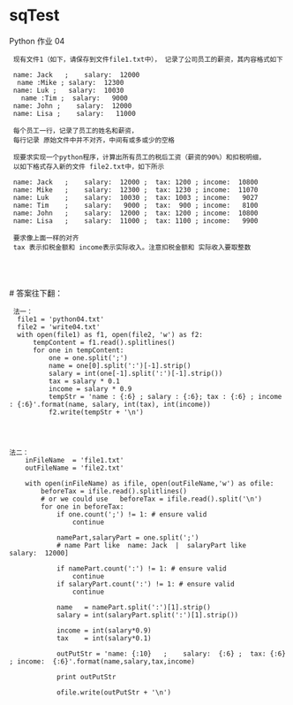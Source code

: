 # sqTest
Python 作业 04

     现有文件1（如下，请保存到文件file1.txt中）， 记录了公司员工的薪资，其内容格式如下

     name: Jack   ;    salary:  12000
      name :Mike ; salary:  12300
     name: Luk ;   salary:  10030
       name :Tim ;  salary:   9000
     name: John ;    salary:  12000
     name: Lisa ;    salary:   11000

     每个员工一行，记录了员工的姓名和薪资，
     每行记录 原始文件中并不对齐，中间有或多或少的空格

     现要求实现一个python程序，计算出所有员工的税后工资（薪资的90%）和扣税明细，
     以如下格式存入新的文件 file2.txt中，如下所示

     name: Jack   ;    salary:  12000 ;  tax: 1200 ; income:  10800
     name: Mike   ;    salary:  12300 ;  tax: 1230 ; income:  11070
     name: Luk    ;    salary:  10030 ;  tax: 1003 ; income:   9027
     name: Tim    ;    salary:   9000 ;  tax:  900 ; income:   8100
     name: John   ;    salary:  12000 ;  tax: 1200 ; income:  10800
     name: Lisa   ;    salary:  11000 ;  tax: 1100 ; income:   9900

     要求像上面一样的对齐
     tax 表示扣税金额和 income表示实际收入。注意扣税金额和 实际收入要取整数  






</br>
</br>
</br>
# 答案往下翻：

     法一：
      file1 = 'python04.txt'
      file2 = 'write04.txt'
      with open(file1) as f1, open(file2, 'w') as f2:
          tempContent = f1.read().splitlines()
          for one in tempContent:
              one = one.split(';')
              name = one[0].split(':')[-1].strip()
              salary = int(one[-1].split(':')[-1].strip())
              tax = salary * 0.1
              income = salary * 0.9
              tempStr = 'name : {:6} ; salary : {:6}; tax : {:6} ; income : {:6}'.format(name, salary, int(tax), int(income))
              f2.write(tempStr + '\n')




    法二：
        inFileName  = 'file1.txt'
        outFileName = 'file2.txt'

        with open(inFileName) as ifile, open(outFileName,'w') as ofile:
            beforeTax = ifile.read().splitlines()
            # or we could use   beforeTax = ifile.read().split('\n')
            for one in beforeTax:
                if one.count(';') != 1: # ensure valid
                    continue

                namePart,salaryPart = one.split(';')   
                # name Part like  name: Jack  |  salaryPart like    salary:  12000]

                if namePart.count(':') != 1: # ensure valid
                    continue
                if salaryPart.count(':') != 1: # ensure valid
                    continue

                name   = namePart.split(':')[1].strip()
                salary = int(salaryPart.split(':')[1].strip())

                income = int(salary*0.9)
                tax    = int(salary*0.1)

                outPutStr = 'name: {:10}   ;    salary:  {:6} ;  tax: {:6} ; income:  {:6}'.format(name,salary,tax,income)

                print outPutStr

                ofile.write(outPutStr + '\n')



